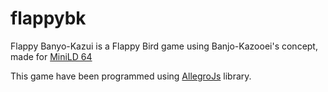 # flappybk
<p>Flappy Banyo-Kazui is a Flappy Bird game using Banjo-Kazooei's concept, made for <a href="http://ludumdare.com/compo/minild-64/?action=preview&uid=72677">MiniLD 64</a></p>
<p>This game have been programmed using <a href="http://allegrojs.net">AllegroJs</a> library.</p>
